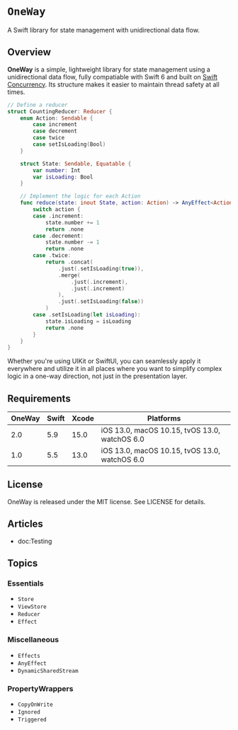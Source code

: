 # ``OneWay``

A Swift library for state management with unidirectional data flow.

## Overview

**OneWay** is a simple, lightweight library for state management using a unidirectional data flow, fully compatiable with Swift 6 and built on [Swift Concurrency](https://docs.swift.org/swift-book/documentation/the-swift-programming-language/concurrency/). Its structure makes it easier to maintain thread safety at all times.

```swift
// Define a reducer
struct CountingReducer: Reducer {
    enum Action: Sendable {
        case increment
        case decrement
        case twice
        case setIsLoading(Bool)
    }

    struct State: Sendable, Equatable {
        var number: Int
        var isLoading: Bool
    }

    // Implement the logic for each Action
    func reduce(state: inout State, action: Action) -> AnyEffect<Action> {
        switch action {
        case .increment:
            state.number += 1
            return .none
        case .decrement:
            state.number -= 1
            return .none
        case .twice:
            return .concat(
                .just(.setIsLoading(true)),
                .merge(
                    .just(.increment),
                    .just(.increment)
                ),
                .just(.setIsLoading(false))
            )
        case .setIsLoading(let isLoading):
            state.isLoading = isLoading
            return .none
        }
    }
}
```

Whether you're using UIKit or SwiftUI, you can seamlessly apply it everywhere and utilize it in all places where you want to simplify complex logic in a one-way direction, not just in the presentation layer.

## Requirements

| OneWay | Swift | Xcode | Platforms                                     |
|--------|-------|-------|-----------------------------------------------|
| 2.0    | 5.9   | 15.0  | iOS 13.0, macOS 10.15, tvOS 13.0, watchOS 6.0 |
| 1.0    | 5.5   | 13.0  | iOS 13.0, macOS 10.15, tvOS 13.0, watchOS 6.0 |

## License

OneWay is released under the MIT license. See LICENSE for details.

## Articles

- doc:Testing

## Topics

### Essentials

- ``Store``
- ``ViewStore``
- ``Reducer``
- ``Effect``

### Miscellaneous

- ``Effects``
- ``AnyEffect``
- ``DynamicSharedStream``

### PropertyWrappers

- ``CopyOnWrite``
- ``Ignored``
- ``Triggered``
